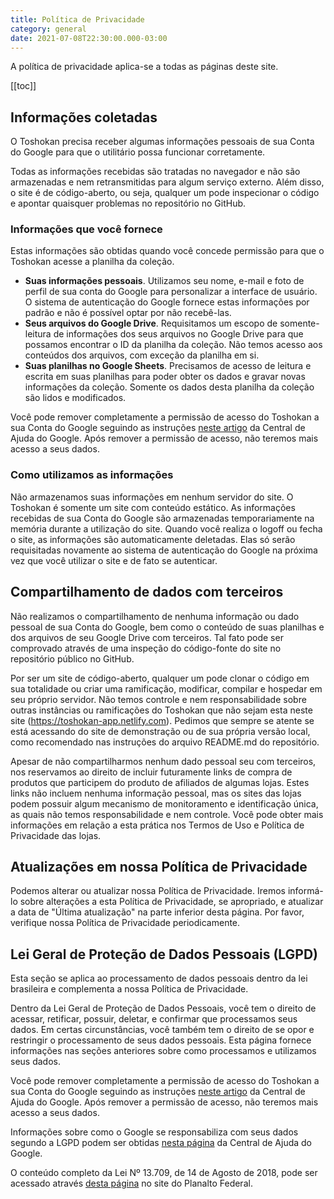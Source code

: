 ```yaml
---
title: Política de Privacidade
category: general
date: 2021-07-08T22:30:00.000-03:00
---
```


A política de privacidade aplica-se a todas as páginas deste site.

[[toc]]

## Informações coletadas

O Toshokan precisa receber algumas informações pessoais de sua
Conta do Google para que o utilitário possa funcionar corretamente.

Todas as informações recebidas são tratadas no navegador e não
são armazenadas e nem retransmitidas para algum serviço externo.
Além disso, o site é de código-aberto, ou seja, qualquer um pode
inspecionar o código e apontar quaisquer problemas no repositório
no GitHub.

### Informações que você fornece

Estas informações são obtidas quando você concede permissão
para que o Toshokan acesse a planilha da coleção.

- **Suas informações pessoais**. Utilizamos seu
  nome, e-mail e foto de perfil de sua conta do Google para
  personalizar a interface de usuário. O sistema de autenticação
  do Google fornece estas informações por padrão e não é possível
  optar por não recebê-las.
- **Seus arquivos do Google Drive**. Requisitamos
  um escopo de somente-leitura de informações dos seus arquivos
  no Google Drive para que possamos encontrar o ID da planilha
  da coleção. Não temos acesso aos conteúdos dos arquivos, com
  exceção da planilha em si.
- **Suas planilhas no Google Sheets**. Precisamos
  de acesso de leitura e escrita em suas planilhas para poder
  obter os dados e gravar novas informações da coleção. Somente
  os dados desta planilha da coleção são lidos e modificados.

Você pode remover completamente a permissão de acesso do Toshokan
a sua Conta do Google seguindo as instruções
[neste artigo] da Central de Ajuda do Google.
Após remover a permissão de acesso, não teremos mais acesso a
seus dados.

[neste artigo]: https://support.google.com/accounts/answer/3466521?hl=pt-BR#remove-access

### Como utilizamos as informações

Não armazenamos suas informações em nenhum servidor do site.
O Toshokan é somente um site com conteúdo estático. As informações
recebidas de sua Conta do Google são armazenadas temporariamente
na memória durante a utilização do site. Quando você realiza
o logoff ou fecha o site, as informações são automaticamente
deletadas. Elas só serão requisitadas novamente ao sistema de
autenticação do Google na próxima vez que você utilizar o site
e de fato se autenticar.

## Compartilhamento de dados com terceiros

Não realizamos o compartilhamento de nenhuma informação ou dado
pessoal de sua Conta do Google, bem como o conteúdo de suas planilhas
e dos arquivos de seu Google Drive com terceiros. Tal fato pode ser
comprovado através de uma inspeção do código-fonte do site no
repositório público no GitHub.

Por ser um site de código-aberto, qualquer um pode clonar o código
em sua totalidade ou criar uma ramificação, modificar, compilar
e hospedar em seu próprio servidor. Não temos controle e nem
responsabilidade sobre outras instâncias ou ramificações do
Toshokan que não sejam esta neste site (https://toshokan-app.netlify.com).
Pedimos que sempre se atente se está acessando do site de
demonstração ou de sua própria versão local, como recomendado
nas instruções do arquivo README.md do repositório.

Apesar de não compartilharmos nenhum dado pessoal seu com terceiros,
nos reservamos ao direito de incluir futuramente links de compra
de produtos que participem do produto de afiliados de algumas lojas.
Estes links não incluem nenhuma informação pessoal, mas os sites das
lojas podem possuir algum mecanismo de monitoramento e identificação
única, as quais não temos responsabilidade e nem controle. Você pode
obter mais informações em relação a esta prática nos Termos de Uso e
Política de Privacidade das lojas.

## Atualizações em nossa Política de Privacidade

Podemos alterar ou atualizar nossa Política de Privacidade.
Iremos informá-lo sobre alterações a esta Política de Privacidade,
se apropriado, e atualizar a data de "Última atualização" na
parte inferior desta página. Por favor, verifique nossa Política
de Privacidade periodicamente.

## Lei Geral de Proteção de Dados Pessoais (LGPD)

Esta seção se aplica ao processamento de dados pessoais dentro
da lei brasileira e complementa a nossa Política de Privacidade.

Dentro da Lei Geral de Proteção de Dados Pessoais, você tem
o direito de acessar, retificar, possuir, deletar, e confirmar
que processamos seus dados. Em certas circunstâncias, você também
tem o direito de se opor e restringir o processamento de
seus dados pessoais. Esta página fornece informações nas seções
anteriores sobre como processamos e utilizamos seus dados.

Você pode remover completamente a permissão de acesso do Toshokan
a sua Conta do Google seguindo as instruções
[neste artigo] da Central de Ajuda do Google.
Após remover a permissão de acesso, não teremos mais acesso a
seus dados.

Informações sobre como o Google se responsabiliza com seus dados
segundo a LGPD podem ser obtidas [nesta página]
da Central de Ajuda do Google.

O conteúdo completo da Lei Nº 13.709,
de 14 de Agosto de 2018, pode ser acessado através
[desta página] no site do Planalto Federal.

[neste artigo]: https://support.google.com/accounts/answer/3466521?hl=pt-BR#remove-access
[nesta página]: https://support.google.com/authorizedbuyers/answer/9928204?hl=pt-BR
[desta página]: http://www.planalto.gov.br/ccivil_03/_ato2015-2018/2018/lei/l13709.htm
